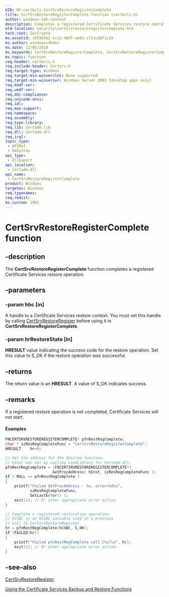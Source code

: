 ```yaml
---
UID: NF:certbcli.CertSrvRestoreRegisterComplete
title: CertSrvRestoreRegisterComplete function (certbcli.h)
author: windows-sdk-content
description: Completes a registered Certificate Services restore operation.
old-location: security\certsrvrestoreregistercomplete.htm
tech.root: SecCrypto
ms.assetid: 1459d5b2-2c12-48df-ae01-c713c86f1c2e
ms.author: windowssdkdev
ms.date: 12/05/2018
ms.keywords: CertSrvRestoreRegisterComplete, CertSrvRestoreRegisterComplete function [Security], _certsrv_certsrvrestoreregistercomplete, certbcli/CertSrvRestoreRegisterComplete, security.certsrvrestoreregistercomplete
ms.topic: function
req.header: certbcli.h
req.include-header: Certsrv.h
req.target-type: Windows
req.target-min-winverclnt: None supported
req.target-min-winversvr: Windows Server 2003 [desktop apps only]
req.kmdf-ver: 
req.umdf-ver: 
req.ddi-compliance: 
req.unicode-ansi: 
req.idl: 
req.max-support: 
req.namespace: 
req.assembly: 
req.type-library: 
req.lib: Certadm.lib
req.dll: Certadm.dll
req.irql: 
topic_type:
 - APIRef
 - kbSyntax
api_type:
 - DllExport
api_location:
 - Certadm.dll
api_name:
 - CertSrvRestoreRegisterComplete
product: Windows
targetos: Windows
req.typenames: 
req.redist: 
ms.custom: 19H1
---
```


# CertSrvRestoreRegisterComplete function


## -description


The <b>CertSrvRestoreRegisterComplete</b>  function completes a registered Certificate Services restore operation.


## -parameters




### -param hbc [in]

A handle to a Certificate Services restore context. You must set this handle by calling 
<a href="https://docs.microsoft.com/windows/desktop/api/certbcli/nf-certbcli-certsrvrestoreregisterw">CertSrvRestoreRegister</a> before using it in <b>CertSrvRestoreRegisterComplete</b>.


### -param hrRestoreState [in]

<b>HRESULT</b> value indicating the success code for the restore operation. Set this value to S_OK if the restore operation was successful.


## -returns



The return value is an <b>HRESULT</b>. A value of S_OK indicates success.




## -remarks



If a registered restore operation is not completed, Certificate Services will not start.


#### Examples


```cpp
FNCERTSRVRESTOREREGISTERCOMPLETE* pfnRestRegComplete;
char * szResRegCompleteFunc = "CertSrvRestoreRegisterComplete";
HRESULT    hr=0;

// Get the address for the desired function.
// hInst was set by calling LoadLibrary for Certadm.dll.
pfnRestRegComplete = (FNCERTSRVRESTOREREGISTERCOMPLETE*)
                     GetProcAddress( hInst, szResRegCompleteFunc );
if ( NULL == pfnRestRegComplete )
{
    printf("Failed GetProcAddress - %s, error=%d\n",
           szResRegCompleteFunc,
           GetLastError() );
    exit(1); // Or other appropriate error action.
}

// Complete a registered restoration operation.
// hCSBC is an HCSBC variable used in a previous
// call to CertSrvRestoreRegister.
hr = pfnRestRegComplete(hCSBC, S_OK);
if (FAILED(hr))
{
    printf("Failed pfnRestRegComplete call [%x]\n", hr);
    exit(1); // Or other appropriate error action.
}
```





## -see-also




<a href="https://docs.microsoft.com/windows/desktop/api/certbcli/nf-certbcli-certsrvrestoreregisterw">CertSrvRestoreRegister</a>



<a href="https://docs.microsoft.com/windows/desktop/SecCrypto/using-the-certificate-services-backup-and-restore-functions">Using the Certificate Services Backup and Restore Functions</a>
 

 

